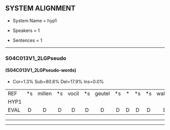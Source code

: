 
## SYSTEM ALIGNMENT

- System Name = hyp1

- Speakers = 1

- Sentences = 1

---

### S04C013V1_2LGPseudo

#### (S04C013V1_2LGPseudo-words)

- Cor=1.3%	Sub=80.8%	Del=17.9%	Ins=0.0%

|  |  |  |  |  |  |  |  |  |  |  |  |  |  |  |  |  |  |  |  |  |  |  |  |  |  |  |  |  |  |  |  |  |  |  |  |  |  |  |  |  |  |  |  |  |  |  |  |  |  |  |  |  |  |  |  |  |  |  |  |  |  |  |  |  |  |  |  |  |  |  |  |  |  |  |  |  |  |  |
|:--- |:---:|:---:|:---:|:---:|:---:|:---:|:---:|:---:|:---:|:---:|:---:|:---:|:---:|:---:|:---:|:---:|:---:|:---:|:---:|:---:|:---:|:---:|:---:|:---:|:---:|:---:|:---:|:---:|:---:|:---:|:---:|:---:|:---:|:---:|:---:|:---:|:---:|:---:|:---:|:---:|:---:|:---:|:---:|:---:|:---:|:---:|:---:|:---:|:---:|:---:|:---:|:---:|:---:|:---:|:---:|:---:|:---:|:---:|:---:|:---:|:---:|:---:|:---:|:---:|:---:|:---:|:---:|:---:|:---:|:---:|:---:|:---:|:---:|:---:|:---:|:---:|:---:|:---:|
| REF | *s | millen | *s | vocil | *s | geutel | *s | * | *s | *s | walaan | *s | erke | *s | haweel | *s | saarweng | *s | *s | eemde | *s | bepoud | *s | orstalk | * | *s | veten | veten | *s | gefouw | *s | vurpaand | *s | *s | fiewon | *s | kneurem | *s | vawaai | * | *s | strellen | *s | zwieten | *s | foetbans | *s | oonste | *s | muider | *s | grijnken | *s | schielstaug | *s | prilsood | *s | vloender | milste | *s | veurder | *s | kloeien | *s | ulen | *s | orponk | *s | schodig | *s | ijpo | *s | menuur | *s | spreikje | *s | *s | wooien |
| HYP1 |  |  |  |  |  |  |  |  |  |  |  |  | u | voke | i | maaruit | genoeg | hè | tel | geld | capi | subal | i | i | um | ha | wijn | s | saren | weg | gevicht | ja | eende | e | bon | waar | staat | i | et | eten | gefaal | an | nie | sum | ja | hoe | gees | vee | vio | a | neure | v | ai | sstrenlin | selt | vooetpas | runste | made | enkn | das | scherstaag | sgng | ouek | amoste | ja | ai | orponk |  |  | schotig | p | po | eer | spreek | ier | i | e | ollee |
| EVAL | D | D | D | D | D | D | D | D | D | D | D | D | S | S | S | S | S | S | S | S | S | S | S | S | S | S | S | S | S | S | S | S | S | S | S | S | S | S | S | S | S | S | S | S | S | S | S | S | S | S | S | S | S | S | S | S | S | S | S | S | S | S | S | S | S | S |  | D | D | S | S | S | S | S | S | S | S | S |
---

---
